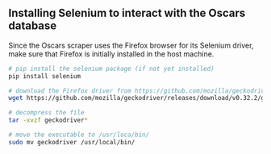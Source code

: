 ## Installing Selenium to interact with the Oscars database
Since the Oscars scraper uses the Firefox browser for its Selenium driver, make sure that Firefox is initially installed in the host machine.

```bash
# pip install the selenium package (if not yet installed)
pip install selenium

# download the Firefox driver from https://github.com/mozilla/geckodriver/releases
wget https://github.com/mozilla/geckodriver/releases/download/v0.32.2/geckodriver-v0.32.2-linux32.tar.gz

# decompress the file
tar -xvzf geckodriver*

# move the executable to /usr/loca/bin/
sudo mv geckodriver /usr/local/bin/
```